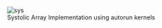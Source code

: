 ![sys](https://user-images.githubusercontent.com/25413124/142777953-d67640df-16e4-408d-a067-f61ac57c77b3.png)
<br/>
     Systolic Array Implementation using autorun kernels

